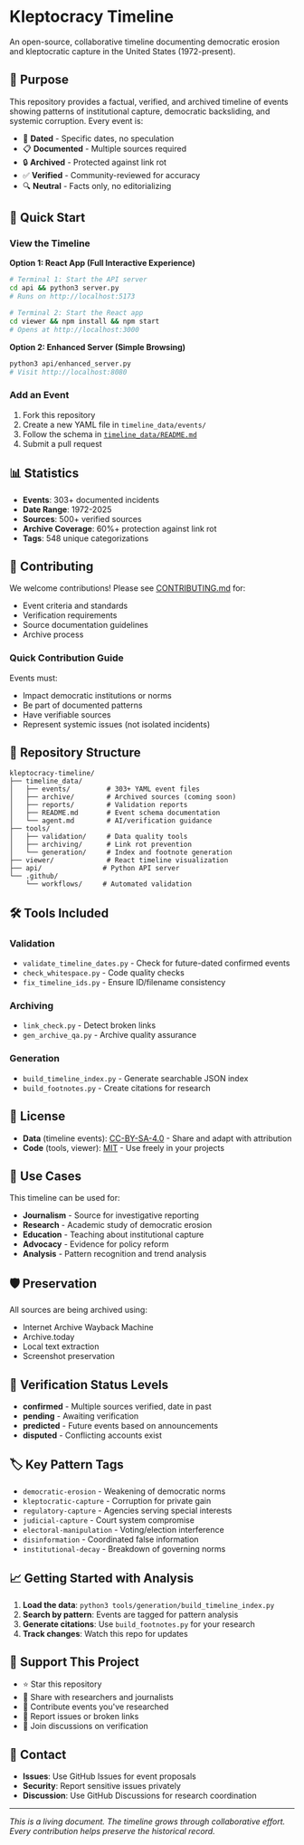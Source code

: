 # Kleptocracy Timeline

An open-source, collaborative timeline documenting democratic erosion and kleptocratic capture in the United States (1972-present).

## 🎯 Purpose

This repository provides a factual, verified, and archived timeline of events showing patterns of institutional capture, democratic backsliding, and systemic corruption. Every event is:

- 📅 **Dated** - Specific dates, no speculation
- 📋 **Documented** - Multiple sources required  
- 🔒 **Archived** - Protected against link rot
- ✅ **Verified** - Community-reviewed for accuracy
- 🔍 **Neutral** - Facts only, no editorializing

## 🚀 Quick Start

### View the Timeline

**Option 1: React App (Full Interactive Experience)**
```bash
# Terminal 1: Start the API server
cd api && python3 server.py
# Runs on http://localhost:5173

# Terminal 2: Start the React app  
cd viewer && npm install && npm start
# Opens at http://localhost:3000
```

**Option 2: Enhanced Server (Simple Browsing)**
```bash
python3 api/enhanced_server.py
# Visit http://localhost:8080
```

### Add an Event

1. Fork this repository
2. Create a new YAML file in `timeline_data/events/`
3. Follow the schema in [`timeline_data/README.md`](timeline_data/README.md)
4. Submit a pull request

## 📊 Statistics

- **Events**: 303+ documented incidents
- **Date Range**: 1972-2025
- **Sources**: 500+ verified sources
- **Archive Coverage**: 60%+ protection against link rot
- **Tags**: 548 unique categorizations

## 🤝 Contributing

We welcome contributions! Please see [CONTRIBUTING.md](CONTRIBUTING.md) for:
- Event criteria and standards
- Verification requirements
- Source documentation guidelines
- Archive process

### Quick Contribution Guide

Events must:
- Impact democratic institutions or norms
- Be part of documented patterns
- Have verifiable sources
- Represent systemic issues (not isolated incidents)

## 📁 Repository Structure

```
kleptocracy-timeline/
├── timeline_data/
│   ├── events/         # 303+ YAML event files
│   ├── archive/        # Archived sources (coming soon)
│   ├── reports/        # Validation reports
│   ├── README.md       # Event schema documentation
│   └── agent.md        # AI/verification guidance
├── tools/
│   ├── validation/     # Data quality tools
│   ├── archiving/      # Link rot prevention
│   └── generation/     # Index and footnote generation
├── viewer/             # React timeline visualization
├── api/               # Python API server
└── .github/
    └── workflows/     # Automated validation
```

## 🛠️ Tools Included

### Validation
- `validate_timeline_dates.py` - Check for future-dated confirmed events
- `check_whitespace.py` - Code quality checks
- `fix_timeline_ids.py` - Ensure ID/filename consistency

### Archiving
- `link_check.py` - Detect broken links
- `gen_archive_qa.py` - Archive quality assurance

### Generation
- `build_timeline_index.py` - Generate searchable JSON index
- `build_footnotes.py` - Create citations for research

## 📜 License

- **Data** (timeline events): [CC-BY-SA-4.0](https://creativecommons.org/licenses/by-sa/4.0/) - Share and adapt with attribution
- **Code** (tools, viewer): [MIT](LICENSE-MIT) - Use freely in your projects

## 🔗 Use Cases

This timeline can be used for:
- **Journalism** - Source for investigative reporting
- **Research** - Academic study of democratic erosion
- **Education** - Teaching about institutional capture
- **Advocacy** - Evidence for policy reform
- **Analysis** - Pattern recognition and trend analysis

## 🛡️ Preservation

All sources are being archived using:
- Internet Archive Wayback Machine
- Archive.today
- Local text extraction
- Screenshot preservation

## 🚦 Verification Status Levels

- **confirmed** - Multiple sources verified, date in past
- **pending** - Awaiting verification
- **predicted** - Future events based on announcements
- **disputed** - Conflicting accounts exist

## 🏷️ Key Pattern Tags

- `democratic-erosion` - Weakening of democratic norms
- `kleptocratic-capture` - Corruption for private gain
- `regulatory-capture` - Agencies serving special interests
- `judicial-capture` - Court system compromise
- `electoral-manipulation` - Voting/election interference
- `disinformation` - Coordinated false information
- `institutional-decay` - Breakdown of governing norms

## 📈 Getting Started with Analysis

1. **Load the data**: `python3 tools/generation/build_timeline_index.py`
2. **Search by pattern**: Events are tagged for pattern analysis
3. **Generate citations**: Use `build_footnotes.py` for your research
4. **Track changes**: Watch this repo for updates

## 🤲 Support This Project

- ⭐ Star this repository
- 🔄 Share with researchers and journalists
- 📝 Contribute events you've researched
- 🐛 Report issues or broken links
- 💬 Join discussions on verification

## 📮 Contact

- **Issues**: Use GitHub Issues for event proposals
- **Security**: Report sensitive issues privately
- **Discussion**: Use GitHub Discussions for research coordination

---

*This is a living document. The timeline grows through collaborative effort. Every contribution helps preserve the historical record.*